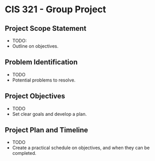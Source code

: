 # CIS 321 - Group Project

## Project Scope Statement
- TODO:
- Outline on objectives.

## Problem Identification
- TODO
- Potential problems to resolve.

## Project Objectives
- TODO
- Set clear goals and develop a plan.

## Project Plan and Timeline
- TODO
- Create a practical schedule on objectives, and when they can be completed.

